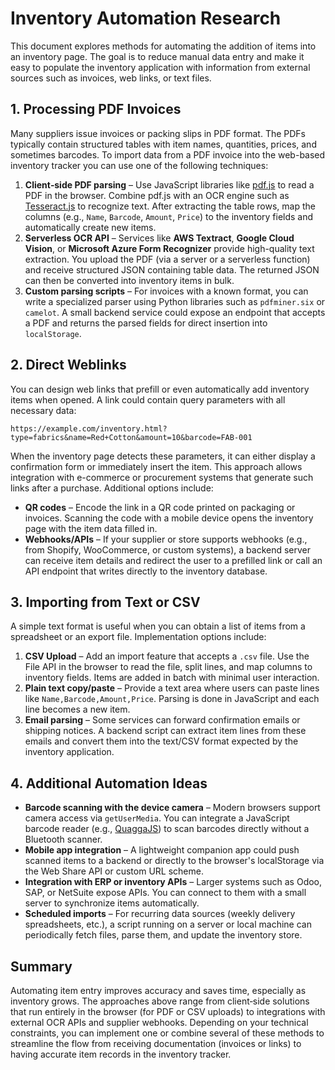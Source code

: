 # Inventory Automation Research

This document explores methods for automating the addition of items into an inventory page. The goal is to reduce manual data entry and make it easy to populate the inventory application with information from external sources such as invoices, web links, or text files.

## 1. Processing PDF Invoices

Many suppliers issue invoices or packing slips in PDF format. The PDFs typically contain structured tables with item names, quantities, prices, and sometimes barcodes. To import data from a PDF invoice into the web-based inventory tracker you can use one of the following techniques:

1. **Client‑side PDF parsing** – Use JavaScript libraries like [pdf.js](https://mozilla.github.io/pdf.js/) to read a PDF in the browser. Combine pdf.js with an OCR engine such as [Tesseract.js](https://github.com/naptha/tesseract.js/) to recognize text. After extracting the table rows, map the columns (e.g., `Name`, `Barcode`, `Amount`, `Price`) to the inventory fields and automatically create new items.
2. **Serverless OCR API** – Services like **AWS Textract**, **Google Cloud Vision**, or **Microsoft Azure Form Recognizer** provide high-quality text extraction. You upload the PDF (via a server or a serverless function) and receive structured JSON containing table data. The returned JSON can then be converted into inventory items in bulk.
3. **Custom parsing scripts** – For invoices with a known format, you can write a specialized parser using Python libraries such as `pdfminer.six` or `camelot`. A small backend service could expose an endpoint that accepts a PDF and returns the parsed fields for direct insertion into `localStorage`.

## 2. Direct Weblinks

You can design web links that prefill or even automatically add inventory items when opened. A link could contain query parameters with all necessary data:

```
https://example.com/inventory.html?type=fabrics&name=Red+Cotton&amount=10&barcode=FAB-001
```

When the inventory page detects these parameters, it can either display a confirmation form or immediately insert the item. This approach allows integration with e-commerce or procurement systems that generate such links after a purchase. Additional options include:

- **QR codes** – Encode the link in a QR code printed on packaging or invoices. Scanning the code with a mobile device opens the inventory page with the item data filled in.
- **Webhooks/APIs** – If your supplier or store supports webhooks (e.g., from Shopify, WooCommerce, or custom systems), a backend server can receive item details and redirect the user to a prefilled link or call an API endpoint that writes directly to the inventory database.

## 3. Importing from Text or CSV

A simple text format is useful when you can obtain a list of items from a spreadsheet or an export file. Implementation options include:

1. **CSV Upload** – Add an import feature that accepts a `.csv` file. Use the File API in the browser to read the file, split lines, and map columns to inventory fields. Items are added in batch with minimal user interaction.
2. **Plain text copy/paste** – Provide a text area where users can paste lines like `Name,Barcode,Amount,Price`. Parsing is done in JavaScript and each line becomes a new item.
3. **Email parsing** – Some services can forward confirmation emails or shipping notices. A backend script can extract item lines from these emails and convert them into the text/CSV format expected by the inventory application.

## 4. Additional Automation Ideas

- **Barcode scanning with the device camera** – Modern browsers support camera access via `getUserMedia`. You can integrate a JavaScript barcode reader (e.g., [QuaggaJS](https://serratus.github.io/quaggaJS/)) to scan barcodes directly without a Bluetooth scanner.
- **Mobile app integration** – A lightweight companion app could push scanned items to a backend or directly to the browser's localStorage via the Web Share API or custom URL scheme.
- **Integration with ERP or inventory APIs** – Larger systems such as Odoo, SAP, or NetSuite expose APIs. You can connect to them with a small server to synchronize items automatically.
- **Scheduled imports** – For recurring data sources (weekly delivery spreadsheets, etc.), a script running on a server or local machine can periodically fetch files, parse them, and update the inventory store.

## Summary

Automating item entry improves accuracy and saves time, especially as inventory grows. The approaches above range from client‑side solutions that run entirely in the browser (for PDF or CSV uploads) to integrations with external OCR APIs and supplier webhooks. Depending on your technical constraints, you can implement one or combine several of these methods to streamline the flow from receiving documentation (invoices or links) to having accurate item records in the inventory tracker.


